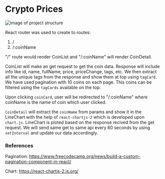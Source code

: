 # Crypto Prices
![image of project structure](https://i.ibb.co/hHZBNf6/image.png)

React router was used to create to routes:
1. /
2. /:coinName

"/" route would render CoinList and "/:coinName" will render CoinDetail.

CoinList will make an get request to get the coin data.
Response will include info like id, name, fullName, price, priceChange, tags, etc.
We then extract all the unique tags from the response and show them at top using `tagCard`.
We have used pagination with 10 coins on each page.
This coins can be filtered using the `tagCards` available on the top.

Upon clicking `coinCard`, user will be redirected to "/:coinName" where coinName is the name of coin which user clicked.

`CoinDetail` will extract the `coinName` from params and show it in the LineChart with the help of `react-chartjs-2` which is developed upon `chart.js`.
LineChart is ploted based on the response recived from the get request.
We will send same get to same api every 60 seconds by using `setInterval` and update our data accordingly.

### References
Pagination: https://www.freecodecamp.org/news/build-a-custom-pagination-component-in-react/

Chart: https://react-chartjs-2.js.org/
